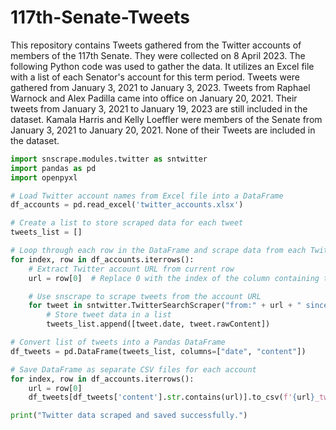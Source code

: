 # 117th-Senate-Tweets
This repository contains Tweets gathered from the Twitter accounts of members of the 117th Senate. They were collected on 8 April 2023. 
The following Python code was used to gather the data. It utilizes an Excel file with a list of each Senator's account for this term period. Tweets were gathered from January 3, 2021 to January 3, 2023. Tweets from Raphael Warnock and Alex Padilla came into office on January 20, 2021. Their tweets from January 3, 2021 to January 19, 2023 are still included in the dataset. Kamala Harris and Kelly Loeffler were members of the Senate from January 3, 2021 to January 20, 2021. None of their Tweets are included  in the dataset.

```python
import snscrape.modules.twitter as sntwitter
import pandas as pd
import openpyxl

# Load Twitter account names from Excel file into a DataFrame
df_accounts = pd.read_excel('twitter_accounts.xlsx')

# Create a list to store scraped data for each tweet
tweets_list = []

# Loop through each row in the DataFrame and scrape data from each Twitter account
for index, row in df_accounts.iterrows():
    # Extract Twitter account URL from current row
    url = row[0]  # Replace 0 with the index of the column containing the account URLs

    # Use snscrape to scrape tweets from the account URL
    for tweet in sntwitter.TwitterSearchScraper("from:" + url + " since:2021-01-03 until:2023-01-03").get_items():
        # Store tweet data in a list
        tweets_list.append([tweet.date, tweet.rawContent])

# Convert list of tweets into a Pandas DataFrame
df_tweets = pd.DataFrame(tweets_list, columns=["date", "content"])

# Save DataFrame as separate CSV files for each account
for index, row in df_accounts.iterrows():
    url = row[0]
    df_tweets[df_tweets['content'].str.contains(url)].to_csv(f'{url}_tweets.csv', index=False, encoding='utf-8-sig')

print("Twitter data scraped and saved successfully.")
```
